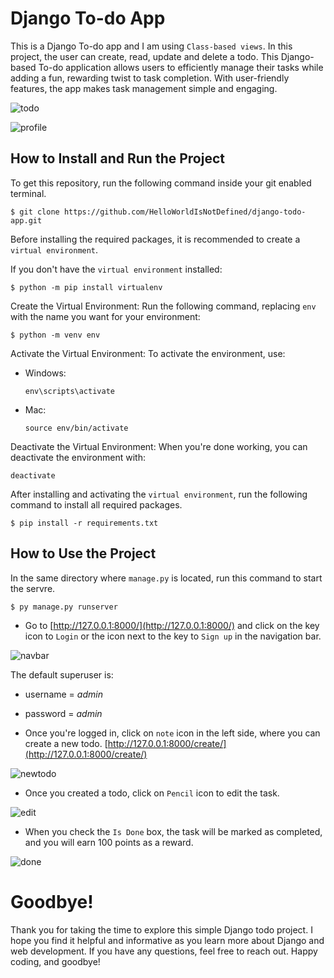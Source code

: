 # Django To-do App
This is a Django To-do app and I am using `Class-based views`.
In this project, the user can create, read, update and delete a todo. 
This Django-based To-do application allows users to efficiently manage their tasks while adding a fun, rewarding twist to task completion. With user-friendly features, the app makes task management simple and engaging.

![todo](https://github.com/user-attachments/assets/2d2e1eb9-1768-4860-8cb9-622e55c7d5f5)




![profile](https://github.com/user-attachments/assets/4c8af91c-6b6f-482f-b4fa-55cf75ba66a4)



## How to Install and Run the Project
To get this repository, run the following command inside your git enabled terminal.
```
$ git clone https://github.com/HelloWorldIsNotDefined/django-todo-app.git
```

Before installing the required packages, it is recommended to create a `virtual environment`.

If you don't have the `virtual environment` installed:
```
$ python -m pip install virtualenv
```

Create the Virtual Environment: Run the following command, replacing `env` with the name you want for your environment:

```
$ python -m venv env
```

Activate the Virtual Environment: To activate the environment, use:

  + Windows:
    ```
    env\scripts\activate
    ```
  
  + Mac:
    ```
    source env/bin/activate
    ```
Deactivate the Virtual Environment: When you're done working, you can deactivate the environment with:
```
deactivate
```


After installing and activating the `virtual environment`, run the following command to install all required packages.
```
$ pip install -r requirements.txt
```
## How to Use the Project
In the same directory where `manage.py` is located, run this command to start the servre.
```
$ py manage.py runserver
```
+ Go to [http://127.0.0.1:8000/](http://127.0.0.1:8000/) and click on the key icon to `Login` or the icon next to the key to `Sign up` in the navigation bar.

![navbar](https://github.com/user-attachments/assets/7db9506f-620e-4c61-ae1b-60b3cd32d189)


The default superuser is:
+ username = _admin_
+ password = _admin_

+ Once you're logged in, click on `note` icon in the left side, where you can create a new todo. [http://127.0.0.1:8000/create/](http://127.0.0.1:8000/create/)
  

![newtodo](https://github.com/user-attachments/assets/66776c56-dcb7-4e12-a56b-d6b50f1af46c)


+ Once you created a todo, click on `Pencil` icon to edit the task.
  

![edit](https://github.com/user-attachments/assets/34752883-3b69-4b61-b2aa-1fb69eaaf95f)


+ When you check the `Is Done` box, the task will be marked as completed, and you will earn 100 points as a reward.
  

![done](https://github.com/user-attachments/assets/2cb02a0d-2bdf-4dfa-b465-efead5f0d08c)




# Goodbye!
Thank you for taking the time to explore this simple Django todo project. I hope you find it helpful and informative as you learn more about Django and web development. If you have any questions, feel free to reach out. Happy coding, and goodbye!


  
